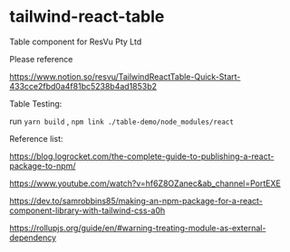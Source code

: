 # tailwind-react-table

Table component for ResVu Pty Ltd

Please reference

https://www.notion.so/resvu/TailwindReactTable-Quick-Start-433cce2fbd0a4f81bc5238b4ad1853b2

Table Testing:

run `yarn build` , `npm link ./table-demo/node_modules/react`

Reference list:

https://blog.logrocket.com/the-complete-guide-to-publishing-a-react-package-to-npm/

https://www.youtube.com/watch?v=hf6Z8OZanec&ab_channel=PortEXE

https://dev.to/samrobbins85/making-an-npm-package-for-a-react-component-library-with-tailwind-css-a0h

https://rollupjs.org/guide/en/#warning-treating-module-as-external-dependency
